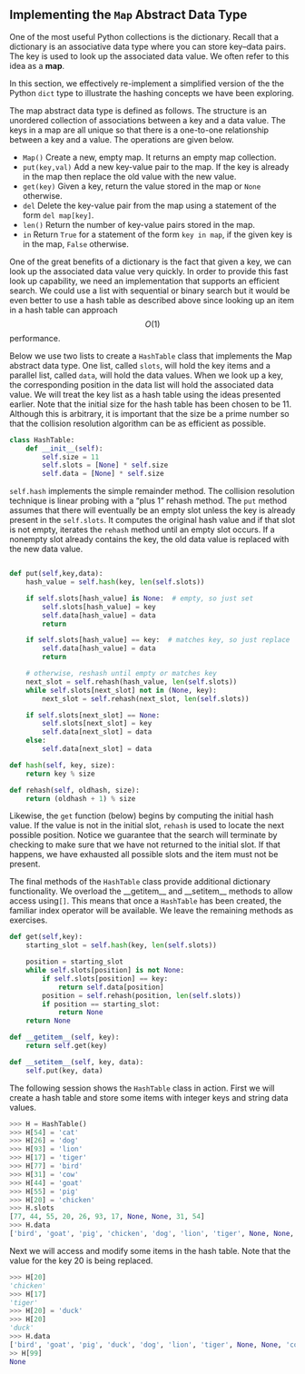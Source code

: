 Implementing the `Map` Abstract Data Type
-----------------------------------------

One of the most useful Python collections is the dictionary. Recall that
a dictionary is an associative data type where you can store key–data
pairs. The key is used to look up the associated data value. We often
refer to this idea as a **map**.

In this section, we effectively re-implement a simplified version of the the Python `dict` type to illustrate the hashing concepts we have been exploring.

The map abstract data type is defined as follows. The structure is an
unordered collection of associations between a key and a data value. The
keys in a map are all unique so that there is a one-to-one relationship
between a key and a value. The operations are given below.

-   `Map()` Create a new, empty map. It returns an empty map collection.
-   `put(key,val)` Add a new key-value pair to the map. If the key is
    already in the map then replace the old value with the new value.
-   `get(key)` Given a key, return the value stored in the map or
    `None` otherwise.
-   `del` Delete the key-value pair from the map using a statement of
    the form `del map[key]`.
-   `len()` Return the number of key-value pairs stored in the map.
-   `in` Return `True` for a statement of the form `key in map`, if the
    given key is in the map, `False` otherwise.

One of the great benefits of a dictionary is the fact that given a key,
we can look up the associated data value very quickly. In order to
provide this fast look up capability, we need an implementation that
supports an efficient search. We could use a list with sequential or
binary search but it would be even better to use a hash table as
described above since looking up an item in a hash table can approach
$$O(1)$$ performance.

Below we use two lists to
create a `HashTable` class that implements the Map abstract data type.
One list, called `slots`, will hold the key items and a parallel list,
called `data`, will hold the data values. When we look up a key, the
corresponding position in the data list will hold the associated data
value. We will treat the key list as a hash table using the ideas
presented earlier. Note that the initial size for the hash table has
been chosen to be 11. Although this is arbitrary, it is important that
the size be a prime number so that the collision resolution algorithm
can be as efficient as possible.

```python
class HashTable:
    def __init__(self):
        self.size = 11
        self.slots = [None] * self.size
        self.data = [None] * self.size
```

`self.hash` implements the simple remainder method. The collision
resolution technique is linear probing with a “plus 1” rehash method.
The `put` method
assumes that there will eventually be an empty slot unless the key is
already present in the `self.slots`. It computes the original hash value
and if that slot is not empty, iterates the `rehash` method until an
empty slot occurs. If a nonempty slot already contains the key, the old
data value is replaced with the new data value.

```python

def put(self,key,data):
    hash_value = self.hash(key, len(self.slots))

    if self.slots[hash_value] is None:  # empty, so just set
        self.slots[hash_value] = key
        self.data[hash_value] = data
        return

    if self.slots[hash_value] == key:  # matches key, so just replace
        self.data[hash_value] = data
        return

    # otherwise, reshash until empty or matches key
    next_slot = self.rehash(hash_value, len(self.slots))
    while self.slots[next_slot] not in (None, key):
        next_slot = self.rehash(next_slot, len(self.slots))

    if self.slots[next_slot] == None:
        self.slots[next_slot] = key
        self.data[next_slot] = data
    else:
        self.data[next_slot] = data

def hash(self, key, size):
    return key % size

def rehash(self, oldhash, size):
    return (oldhash + 1) % size
```

Likewise, the `get` function (below) begins by computing the
initial hash value. If the value is not in the initial slot, `rehash` is
used to locate the next possible position. Notice we
guarantee that the search will terminate by checking to make sure that
we have not returned to the initial slot. If that happens, we have
exhausted all possible slots and the item must not be present.

The final methods of the `HashTable` class provide additional dictionary
functionality. We overload the \_\_getitem\_\_ and \_\_setitem\_\_
methods to allow access using`[]`. This means that once a `HashTable`
has been created, the familiar index operator will be available. We
leave the remaining methods as exercises.


```python
def get(self,key):
    starting_slot = self.hash(key, len(self.slots))

    position = starting_slot
    while self.slots[position] is not None:
        if self.slots[position] == key:
            return self.data[position]
        position = self.rehash(position, len(self.slots))
        if position == starting_slot:
            return None
    return None

def __getitem__(self, key):
    return self.get(key)

def __setitem__(self, key, data):
    self.put(key, data)
```

The following session shows the `HashTable` class in action. First we
will create a hash table and store some items with integer keys and
string data values.

```python
>>> H = HashTable()
>>> H[54] = 'cat'
>>> H[26] = 'dog'
>>> H[93] = 'lion'
>>> H[17] = 'tiger'
>>> H[77] = 'bird'
>>> H[31] = 'cow'
>>> H[44] = 'goat'
>>> H[55] = 'pig'
>>> H[20] = 'chicken'
>>> H.slots
[77, 44, 55, 20, 26, 93, 17, None, None, 31, 54]
>>> H.data
['bird', 'goat', 'pig', 'chicken', 'dog', 'lion', 'tiger', None, None, 'cow', 'cat']
```

Next we will access and modify some items in the hash table. Note that
the value for the key 20 is being replaced.

```python
>>> H[20]
'chicken'
>>> H[17]
'tiger'
>>> H[20] = 'duck'
>>> H[20]
'duck'
>>> H.data
['bird', 'goat', 'pig', 'duck', 'dog', 'lion', 'tiger', None, None, 'cow', 'cat']
>> H[99]
None
```
